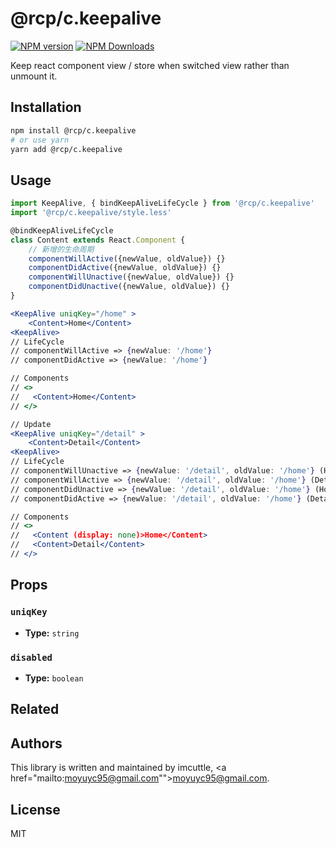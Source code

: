 # @rcp/c.keepalive

[![NPM version](https://img.shields.io/npm/v/@rcp/c.keepalive.svg?style=flat-square)](https://www.npmjs.com/package/@rcp/c.keepalive)
[![NPM Downloads](https://img.shields.io/npm/dm/@rcp/c.keepalive.svg?style=flat-square&maxAge=43200)](https://www.npmjs.com/package/@rcp/c.keepalive)

Keep react component view / store when switched view rather than unmount it.

## Installation

```bash
npm install @rcp/c.keepalive
# or use yarn
yarn add @rcp/c.keepalive
```

## Usage

```jsx
import KeepAlive, { bindKeepAliveLifeCycle } from '@rcp/c.keepalive'
import '@rcp/c.keepalive/style.less'

@bindKeepAliveLifeCycle
class Content extends React.Component {
    // 新增的生命周期
    componentWillActive({newValue, oldValue}) {}
    componentDidActive({newValue, oldValue}) {}
    componentWillUnactive({newValue, oldValue}) {}
    componentDidUnactive({newValue, oldValue}) {}
}

<KeepAlive uniqKey="/home" >
    <Content>Home</Content>
<KeepAlive>
// LifeCycle
// componentWillActive => {newValue: '/home'}
// componentDidActive => {newValue: '/home'}

// Components
// <>
//   <Content>Home</Content>
// </>

// Update
<KeepAlive uniqKey="/detail" >
    <Content>Detail</Content>
<KeepAlive>
// LifeCycle
// componentWillUnactive => {newValue: '/detail', oldValue: '/home'} (Home)
// componentWillActive => {newValue: '/detail', oldValue: '/home'} (Detail)
// componentDidUnactive => {newValue: '/detail', oldValue: '/home'} (Home)
// componentDidActive => {newValue: '/detail', oldValue: '/home'} (Detail)

// Components
// <>
//   <Content (display: none)>Home</Content>
//   <Content>Detail</Content>
// </>
```

## Props

### `uniqKey`

- **Type:** `string`

### `disabled`

- **Type:** `boolean`

## Related

## Authors

This library is written and maintained by imcuttle, <a href="mailto:moyuyc95@gmail.com"">moyuyc95@gmail.com</a>.

## License

MIT
